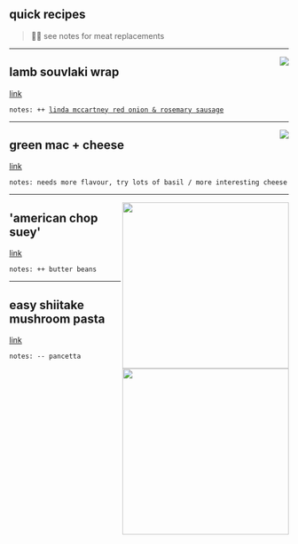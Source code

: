 ## quick recipes

> 🍖🚫 see notes for meat replacements

----

<img src="http://munchies-images.vice.com/wp_upload/lamb-souvlaki.jpg?crop=1xw:0.8xh;*,*&resize=300:*" align="right" />

## lamb souvlaki wrap

[link](https://munchies.vice.com/en_uk/recipes/lamb-souvlaki-wrap)

`notes: ++ `[`linda mccartney red onion & rosemary sausage`](http://www.lindamccartneyfoods.co.uk/our-food/frozen-range/vegetarian-red-onion-rosemary-sausages/)  

----

<img src="http://munchies-images.vice.com/wp_upload/pesto-mac-and-cheese-munchies.jpg?crop=1xw:0.4xh;*,*&resize=300:*" align="right" />

## green mac + cheese

[link](https://munchies.vice.com/en_uk/recipes/green-macaroni-and-cheese)  

`notes: needs more flavour, try lots of basil / more interesting cheese`

----

<img src="http://www.seriouseats.com/recipes/assets_c/2014/09/20140923-American-chop-suey-01-thumb-1500xauto-411603.jpg" align="right" width="300"/>

## 'american chop suey'

[link](http://www.seriouseats.com/recipes/2014/09/american-chop-suey-johnny-marzetti-beefaroni-hamburger-helper-goulash-italian-american-recipe.html)  

`notes: ++ butter beans`

----

<img src="http://www.seriouseats.com/recipes/assets_c/2014/10/10072014_pasta_mushrooms_yasmin_fahr4-thumb-1500xauto-413041.jpg" align="right" width="300" />

## easy shiitake mushroom pasta

[link](http://www.seriouseats.com/recipes/2014/10/pasta-pancetta-shiitake-mushrooms-parmesan-recipe.html)  

`notes: -- pancetta`
